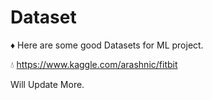# Dataset

♦️ Here are some good Datasets for ML project.

💧 https://www.kaggle.com/arashnic/fitbit

Will Update More.
